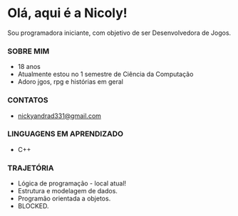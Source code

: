 # **Olá, aqui é a Nicoly!**

Sou programadora iniciante, com objetivo de ser Desenvolvedora de Jogos.

### SOBRE MIM
- 18 anos
- Atualmente estou no 1 semestre de Ciência da Computação
- Adoro jgos, rpg e histórias em geral

### CONTATOS 
- nickyandrad331@gmail.com
  
### LINGUAGENS EM APRENDIZADO
- C++

### TRAJETÓRIA
- Lógica de programação - local atual!
- Estrutura e modelagem de dados.
- Programão orientada a objetos.
- BLOCKED.
